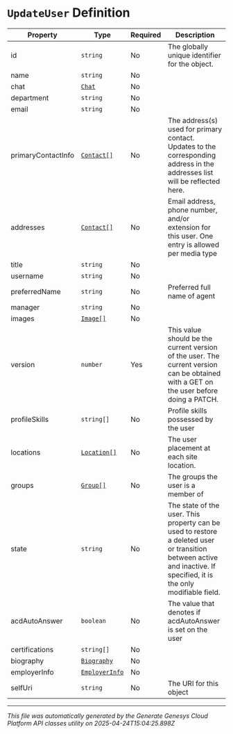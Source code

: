 # `UpdateUser` Definition

| Property | Type | Required | Description |
|----------|------|----------|-------------|
| id | `string` | No | The globally unique identifier for the object. |
| name | `string` | No |  |
| chat | [`Chat`](chat-definition.md) | No |  |
| department | `string` | No |  |
| email | `string` | No |  |
| primaryContactInfo | [`Contact[]`](contact-definition.md) | No | The address(s) used for primary contact. Updates to the corresponding address in the addresses list will be reflected here. |
| addresses | [`Contact[]`](contact-definition.md) | No | Email address, phone number, and/or extension for this user. One entry is allowed per media type |
| title | `string` | No |  |
| username | `string` | No |  |
| preferredName | `string` | No | Preferred full name of agent |
| manager | `string` | No |  |
| images | [`Image[]`](image-definition.md) | No |  |
| version | `number` | Yes | This value should be the current version of the user. The current version can be obtained with a GET on the user before doing a PATCH. |
| profileSkills | `string[]` | No | Profile skills possessed by the user |
| locations | [`Location[]`](location-definition.md) | No | The user placement at each site location. |
| groups | [`Group[]`](group-definition.md) | No | The groups the user is a member of |
| state | `string` | No | The state of the user. This property can be used to restore a deleted user or transition between active and inactive. If specified, it is the only modifiable field. |
| acdAutoAnswer | `boolean` | No | The value that denotes if acdAutoAnswer is set on the user |
| certifications | `string[]` | No |  |
| biography | [`Biography`](biography-definition.md) | No |  |
| employerInfo | [`EmployerInfo`](employerinfo-definition.md) | No |  |
| selfUri | `string` | No | The URI for this object |

---

*This file was automatically generated by the Generate Genesys Cloud Platform API classes utility on 2025-04-24T15:04:25.898Z*